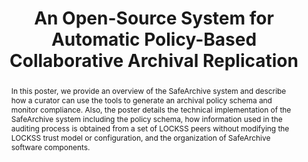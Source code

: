 ---
abstract: In this poster, we provide an overview of the SafeArchive system and describe
  how a curator can use the tools to generate an archival policy schema and monitor
  compliance. Also, the poster details the technical implementation of the SafeArchive
  system including the policy schema, how information used in the auditing process
  is obtained from a set of LOCKSS peers without modifying the LOCKSS trust model
  or configuration, and the organization of SafeArchive software components.
creators:
- Altman, Micah
- Crabtree, Jonathan
- Christian, Thu-Mai
- McGovern, Nancy
date: null
document_url: https://services.phaidra.univie.ac.at/api/object/o:294264/download
grand_parent: iPRES
institutions: []
keywords:
- singapore
- audit
- open-source
- policy
- lockss
- trac
- preservation
- archive
landing_page_url: https://phaidra.univie.ac.at/o:294264
language: eng
layout: publication
license: CC BY-SA 3.0 AT
notes_url: null
parent: iPRES 2011
presentation_url: null
publication_type: paper
size: 581312
source_name: iPRES
title: An Open-Source System for Automatic Policy-Based Collaborative Archival Replication
year: 2011
---